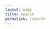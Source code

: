 ```yaml
---
layout: page
title: Search
permalink: /search
---
```


<div id="search"></div>

<link rel="stylesheet" href="https://cdn.jsdelivr.net/npm/@algolia/algoliasearch-netlify-frontend@1/dist/algoliasearchNetlify.css" />
<script type="text/javascript" src="https://cdn.jsdelivr.net/npm/@algolia/algoliasearch-netlify-frontend@1/dist/algoliasearchNetlify.js"></script>
<script type="text/javascript">
  algoliasearchNetlify({
    appId: 'JF08G8WUNK', //切记填写正确
    apiKey: 'b113a01ae9d39bb783055a5d4b01b701', //切记填写正确
    siteId: '0c6e6f1e-28a4-44fd-bf45-60e7113c4fb5', //Search-Only API Key 切记填写正确 
    branch: 'master',
    selector: 'div#search',
    placeholder: 'Explore the site...', //搜索框的占位符
    detached: false, //移动视图下，搜索不使用分离模式
    hitsPerPage: 10, //默认返回10个结果
  });
</script>


